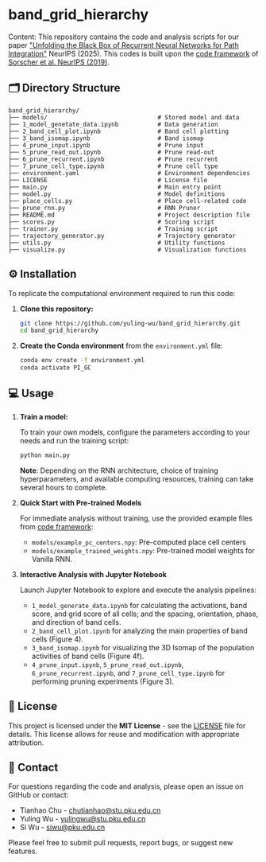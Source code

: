 # band_grid_hierarchy

Content: This repository contains the code and analysis scripts for our paper ["Unfolding the Black Box of Recurrent Neural Networks for Path Integration"](https://neurips.cc/virtual/2025/poster/117611) NeurIPS (2025). This codes is built upon the [code framework](https://github.com/ganguli-lab/grid-pattern-formation/tree/master) of [Sorscher et al. NeurIPS (2019)](https://proceedings.neurips.cc/paper/2019/hash/6e7d5d259be7bf56ed79029c4e621f44-Abstract.html).

## 🗂️ Directory Structure
```
band_grid_hierarchy/
├── models/                               # Stored model and data
├── 1_model_genetate_data.ipynb           # Data generation
├── 2_band_cell_plot.ipynb                # Band cell plotting
├── 3_band_isomap.ipynb                   # Band isomap
├── 4_prune_input.ipynb                   # Prune input
├── 5_prune_read_out.ipynb                # Prune read-out
├── 6_prune_recurrent.ipynb               # Prune recurrent
├── 7_prune_cell_type.ipynb               # Prune cell type
├── environment.yaml                      # Environment dependencies
├── LICENSE                               # License file
├── main.py                               # Main entry point
├── model.py                              # Model definitions
├── place_cells.py                        # Place cell-related code
├── prune_rnn.py                          # RNN Pruner 
├── README.md                             # Project description file
├── scores.py                             # Scoring script
├── trainer.py                            # Training script
├── trajectory_generator.py               # Trajectory generator
├── utils.py                              # Utility functions
├── visualize.py                          # Visualization functions
```

## ⚙️ Installation
To replicate the computational environment required to run this code:

1.  **Clone this repository:**
    ```bash
    git clone https://github.com/yuling-wu/band_grid_hierarchy.git
    cd band_grid_hierarchy
    ```

2.  **Create the Conda environment** from the `environment.yml` file:
    ```bash
    conda env create -f environment.yml
    conda activate PI_GC
    ```

## 💻 Usage
1. **Train a model:** 

    To train your own models, configure the parameters according to your needs and run the training script:
    ```bash
    python main.py
    ```
    **Note**: Depending on the RNN architecture, choice of training hyperparameters, and available computing resources, training can take several hours to complete.


2. **Quick Start with Pre-trained Models**

    For immediate analysis without training, use the provided example files from [code framework](https://github.com/ganguli-lab/grid-pattern-formation/tree/master):

    - `models/example_pc_centers.npy`: Pre-computed place cell centers
    - `models/example_trained_weights.npy`: Pre-trained model weights for Vanilla RNN.

3. **Interactive Analysis with Jupyter Notebook**

    Launch Jupyter Notebook to explore and execute the analysis pipelines:

    - `1_model_generate_data.ipynb` for calculating the activations, band score, and grid score of all cells; and the spacing, orientation, phase, and direction of band cells.
    - `2_band_cell_plot.ipynb` for analyzing the main properties of band cells (Figure 4).
    - `3_band_isomap.ipynb` for visualizing the 3D Isomap of the population activities of band cells (Figure 4f).
    - `4_prune_input.ipynb`, `5_prune_read_out.ipynb`, `6_prune_recurrent.ipynb`, and `7_prune_cell_type.ipynb` for performing pruning experiments (Figure 3).

## 📜 License

This project is licensed under the **MIT License** - see the [LICENSE](LICENSE) file for details. This license allows for reuse and modification with appropriate attribution.


## 📧 Contact

For questions regarding the code and analysis, please open an issue on GitHub or contact:
-   Tianhao Chu - chutianhao@stu.pku.edu.cn
-   Yuling Wu - yulingwu@stu.pku.edu.cn
-   Si Wu - siwu@pku.edu.cn

Please feel free to submit pull requests, report bugs, or suggest new features.